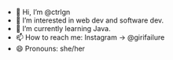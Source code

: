 - 👋 Hi, I’m @ctrlgn
- 👀 I’m interested in web dev and software dev.
- 🌱 I’m currently learning Java.
- 📫 How to reach me: Instagram -> @girifailure
- 😄 Pronouns: she/her
